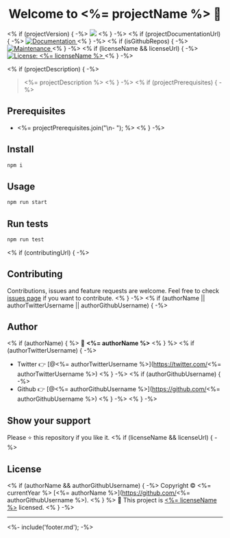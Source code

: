 <h1 align="center">Welcome to <%= projectName %> 👋</h1>
<p>
<% if (projectVersion) { -%>
  <img src="https://img.shields.io/badge/version-<%= projectVersion %>-blue.svg?cacheSeconds=2592000" />
<% } -%>
<% if (projectDocumentationUrl) { -%>
  <a href="<%= projectDocumentationUrl %>">
    <img alt="Documentation" src="https://img.shields.io/badge/documentation-yes-brightgreen.svg" target="_blank" />
  </a>
<% } -%>
<% if (isGithubRepos) { -%>
  <a href="<%= repositoryUrl %>/graphs/commit-activity">
    <img alt="Maintenance" src="https://img.shields.io/badge/Maintained%3F-yes-green.svg" target="_blank" />
  </a>
<% } -%>
<% if (licenseName && licenseUrl) { -%>
  <a href="<%= licenseUrl %>">
    <img alt="License: <%= licenseName %>" src="https://img.shields.io/badge/License-<%= licenseName %>-yellow.svg" target="_blank" />
  </a>
<% } -%>
</p>
<% if (projectDescription) { -%>

> <%= projectDescription %>
<% } -%>
<% if (projectPrerequisites) { -%>

## Prerequisites

- <%= projectPrerequisites.join("\n- "); %>
<% } -%>

## Install

```sh
npm i
```

## Usage

```sh
npm run start
```

## Run tests

```sh
npm run test
```
<% if (contributingUrl) { -%>

## Contributing

Contributions, issues and feature requests are welcome. Feel free to check [issues page](<%= contributingUrl %>) if you want to contribute.
<% } -%>
<% if (authorName || authorTwitterUsername || authorGithubUsername) { -%>

## Author
<% if (authorName) { %>
👤 **<%= authorName %>**
<% } %>
<% if (authorTwitterUsername) { -%>
* Twitter 👉 [@<%= authorTwitterUsername %>](https://twitter.com/<%= authorTwitterUsername %>)
<% } -%>
<% if (authorGithubUsername) { -%>
* Github 👉 [@<%= authorGithubUsername %>](https://github.com/<%= authorGithubUsername %>)
<% } -%>
<% } -%>

## Show your support

Please ⭐️ this repository if you like it.
<% if (licenseName && licenseUrl) { -%>

## License

<% if (authorName && authorGithubUsername) { -%>
Copyright © <%= currentYear %> [<%= authorName %>](https://github.com/<%= authorGithubUsername %>).
<% } %>
📜 This project is [<%= licenseName %>](<%= licenseUrl %>) licensed.
<% } -%>

***
<%- include('footer.md'); -%>